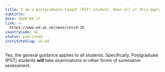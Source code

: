 ```yaml
---
title: I am a postgraduate taught (PGT) student, does all of this apply to me as well?
subtitle: 
date: 2020-04-17
link: >-
  https://www.ed.ac.uk/news/covid-19
countryCode: uk
status: published
instituteSlug: uk-ed
---
```

Yes, the general guidance applies to all students. Specifically, Postgraduate (PGT) students **will** take examinations or other forms of summative assessment.
